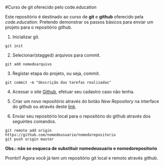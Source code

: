 #Curso de git oferecido pelo code.education

Este repositório é destinado ao curso de **git** e **github** oferecido pela *code.education*.
Pretendo demonstrar os passos básicos para enviar um projeto para o repositório github.

1. Inicializar git.

```
git init
```

2. Selecionar(stagged) arquivos para commit.

```
git add nomedoarquivo
```

3. Registar etapa do projeto, ou seja, commit.

```
git commit -m "descrição das tarefas realizadas"
```

4. Acessar o site [Github](https://github.com), efetuar seu cadastro caso não tenha.

5. Criar um novo repositório através do botão *New Repository* na interface do github ou através deste [link](https://github.com/new).

6. Enviar seu repositório local para o repositório do github através dos seguintes comandos.

```
git remote add origin https://github.com/nomedeusuario/nomedorepositorio
git push origin master
```

**Obs.: não se esqueca de substituir nomedeusuario e nomedorepositorio**

Pronto!! Agora você já tem um repositório git local e remoto através github.
